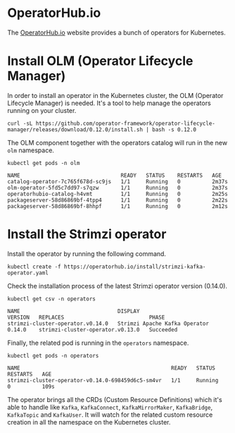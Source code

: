 # OperatorHub.io

The [OperatorHub.io](https://operatorhub.io/) website provides a bunch of operators for Kubernetes.

# Install OLM (Operator Lifecycle Manager)

In order to install an operator in the Kubernetes cluster, the OLM (Operator Lifecycle Manager) is needed.
It's a tool to help manage the operators running on your cluster.

```shell
curl -sL https://github.com/operator-framework/operator-lifecycle-manager/releases/download/0.12.0/install.sh | bash -s 0.12.0
```

The OLM component together with the operators catalog will run in the new `olm` namespace.

```shell
kubectl get pods -n olm

NAME                                READY   STATUS    RESTARTS   AGE
catalog-operator-7c765f678d-sc9js   1/1     Running   0          2m37s
olm-operator-5fd5c7dd97-s7qzw       1/1     Running   0          2m37s
operatorhubio-catalog-h4vmt         1/1     Running   0          2m25s
packageserver-58d86869bf-4tpp4      1/1     Running   0          2m22s
packageserver-58d86869bf-8hhpf      1/1     Running   0          2m12s
```

# Install the Strimzi operator

Install the operator by running the following command.

```shell
kubectl create -f https://operatorhub.io/install/strimzi-kafka-operator.yaml
```

Check the installation process of the latest Strimzi operator version (0.14.0).

```shell
kubectl get csv -n operators

NAME                               DISPLAY                         VERSION   REPLACES                           PHASE
strimzi-cluster-operator.v0.14.0   Strimzi Apache Kafka Operator   0.14.0    strimzi-cluster-operator.v0.13.0   Succeeded
```

Finally, the related pod is running in the `operators` namespace.

```shell
kubectl get pods -n operators

NAME                                                READY   STATUS    RESTARTS   AGE
strimzi-cluster-operator-v0.14.0-698459d6c5-sm4vr   1/1     Running   0          109s
```

The operator brings all the CRDs (Custom Resource Definitions) which it's able to handle like `Kafka`, `KafkaConnect`, `KafkaMirrorMaker`, `KafkaBridge`, `KafkaTopic` and `KafkaUser`. It will watch for the related custom resource creation in all the namespace on the Kubernetes cluster.